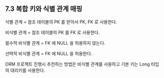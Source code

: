 ## 7.3 복합 키와 식별 관계 매핑

식별 관계 = 참조 테이블의 PK 를 받아서 PK, FK 로 사용한다.

비식별 관계 = 참조 테이블의 PK 를 FK 로 사용한다.

필수적 비식별 관계 = FK 에 NULL 을 허용하지 않는다.

선택적 비식별 관계 = FK 에 NULL 을 허용한다.

ORM 프로젝트 진행시 추천하는 방법은 비식별 관계를 사용하고 기본 키는 Long 타입의 대리키를 사용한다.

